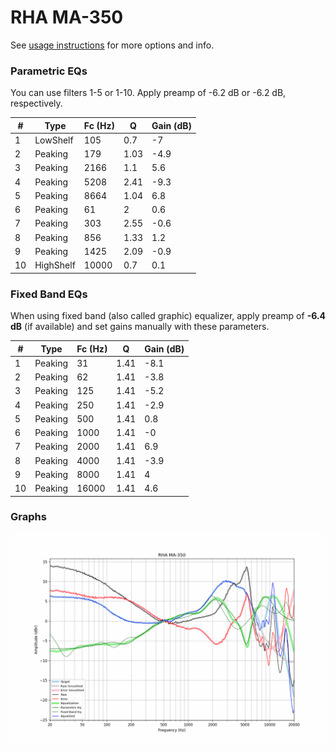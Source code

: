 # RHA MA-350
See [usage instructions](https://github.com/jaakkopasanen/AutoEq#usage) for more options and info.

### Parametric EQs
You can use filters 1-5 or 1-10. Apply preamp of -6.2 dB or -6.2 dB, respectively.

|   # | Type      |   Fc (Hz) |    Q |   Gain (dB) |
|-----|-----------|-----------|------|-------------|
|   1 | LowShelf  |       105 | 0.7  |        -7   |
|   2 | Peaking   |       179 | 1.03 |        -4.9 |
|   3 | Peaking   |      2166 | 1.1  |         5.6 |
|   4 | Peaking   |      5208 | 2.41 |        -9.3 |
|   5 | Peaking   |      8664 | 1.04 |         6.8 |
|   6 | Peaking   |        61 | 2    |         0.6 |
|   7 | Peaking   |       303 | 2.55 |        -0.6 |
|   8 | Peaking   |       856 | 1.33 |         1.2 |
|   9 | Peaking   |      1425 | 2.09 |        -0.9 |
|  10 | HighShelf |     10000 | 0.7  |         0.1 |

### Fixed Band EQs
When using fixed band (also called graphic) equalizer, apply preamp of **-6.4 dB** (if available) and set gains manually with these parameters.

|   # | Type    |   Fc (Hz) |    Q |   Gain (dB) |
|-----|---------|-----------|------|-------------|
|   1 | Peaking |        31 | 1.41 |        -8.1 |
|   2 | Peaking |        62 | 1.41 |        -3.8 |
|   3 | Peaking |       125 | 1.41 |        -5.2 |
|   4 | Peaking |       250 | 1.41 |        -2.9 |
|   5 | Peaking |       500 | 1.41 |         0.8 |
|   6 | Peaking |      1000 | 1.41 |        -0   |
|   7 | Peaking |      2000 | 1.41 |         6.9 |
|   8 | Peaking |      4000 | 1.41 |        -3.9 |
|   9 | Peaking |      8000 | 1.41 |         4   |
|  10 | Peaking |     16000 | 1.41 |         4.6 |

### Graphs
![](./RHA%20MA-350.png)
